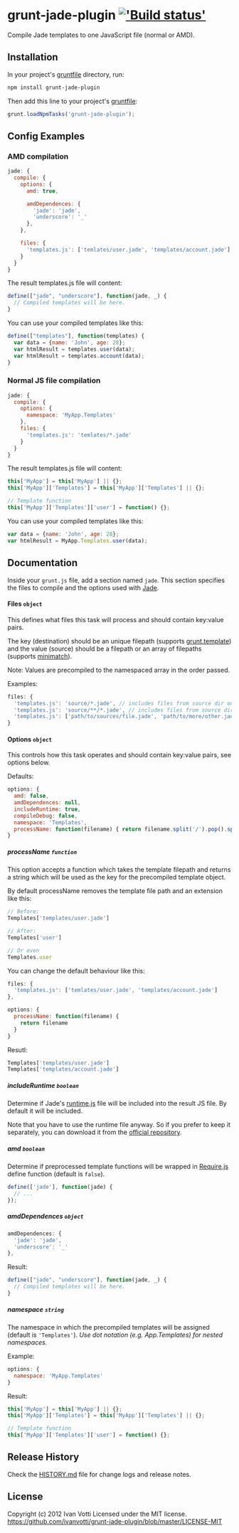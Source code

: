 # grunt-jade-plugin [!['Build status'][travis_image_url]][travis_page_url]

[travis_image_url]: https://secure.travis-ci.org/ivanvotti/grunt-jade-plugin.png?branch=master
[travis_page_url]: https://travis-ci.org/ivanvotti/grunt-jade-plugin

Compile Jade templates to one JavaScript file (normal or AMD).

## Installation

In your project's [gruntfile][getting_started] directory, run:

```bash
npm install grunt-jade-plugin
```

Then add this line to your project's [gruntfile][getting_started]:

```javascript
grunt.loadNpmTasks('grunt-jade-plugin');
```

## Config Examples

### AMD compilation

``` javascript
jade: {
  compile: {
    options: {
      amd: true,

      amdDependences: {
        'jade': 'jade',
        'underscore': '_'
      },
    },

    files: {
      'templates.js': ['temlates/user.jade', 'templates/account.jade']
    }
  }
}
```

The result templates.js file will content:
``` javascript
define(["jade", "underscore"], function(jade, _) {
  // Compiled templates will be here.
}
```

You can use your compiled templates like this:
``` javascript
define(["templates"], function(templates) {
  var data = {name: 'John', age: 28};
  var htmlResult = templates.user(data);
  var htmlResult = templates.account(data);
}
```

### Normal JS file compilation

``` javascript
jade: {
  compile: {
    options: {
      namespace: 'MyApp.Templates'
    },
    files: {
      'templates.js': 'temlates/*.jade'
    }
  }
}
```

The result templates.js file will content:
``` javascript
this['MyApp'] = this['MyApp'] || {};
this['MyApp']['Templates'] = this['MyApp']['Templates'] || {};

// Template function
this['MyApp']['Templates']['user'] = function() {};
```

You can use your compiled templates like this:
``` javascript
var data = {name: 'John', age: 28};
var htmlResult = MyApp.Templates.user(data);
```

## Documentation

Inside your `grunt.js` file, add a section named `jade`. This section specifies the files to compile and the options used with [Jade][].

#### Files ```object```

This defines what files this task will process and should contain key:value pairs.

The key (destination) should be an unique filepath (supports [grunt.template][]) and the value (source) should be a filepath or an array of filepaths (supports [minimatch][]).

Note: Values are precompiled to the namespaced array in the order passed.

Examples:
```javascript
files: {
  'templates.js': 'source/*.jade', // includes files from source dir only
  'templates.js': 'source/**/*.jade', // includes files from source dir and all its subdirs
  'templates.js': ['path/to/sources/file.jade', 'path/to/more/other.jade']
}
```

#### Options ```object```

This controls how this task operates and should contain key:value pairs, see options below.

Defaults:

```javascript
options: {
  amd: false,
  amdDependences: null,
  includeRuntime: true,
  compileDebug: false,
  namespace: 'Templates',
  processName: function(filename) { return filename.split('/').pop().split('.')[0]; }
}
```

##### processName ```function```

This option accepts a function which takes the template filepath and returns a string which will be used as the key for the precompiled template object.

By default processName removes the template file path and an extension like this:

``` javascript
// Before:
Templates['templates/user.jade']

// After:
Templates['user']

// Or even
Templates.user
```

You can change the default behaviour like this:
``` javascript
files: {
  'templates.js': ['temlates/user.jade', 'templates/account.jade']
},

options: {
  processName: function(filename) {
    return filename
  }
}
```

Resutl:
``` javascript
Templates['templates/user.jade']
Templates['templates/account.jade']

```

##### includeRuntime ```boolean```

Determine if Jade's [runtime.js](https://github.com/visionmedia/jade/blob/master/runtime.js) file will be included into the result JS file. By default it will be included.

Note that you have to use the runtime file anyway. So if you prefer to keep it separately, you can download it from the [official repository](runtime.js).

##### amd ```boolean```

Determine if preprocessed template functions will be wrapped in [Require.js][] define function (default is `false`).

``` javascript
define(['jade'], function(jade) {
  // ...
});
```

##### amdDependences ```object```

``` javascript
amdDependences: {
  'jade': 'jade',
  'underscore': '_'
},
```

Result:
``` javascript
define(["jade", "underscore"], function(jade, _) {
  // Compiled templates will be here.
}
```

##### namespace ```string```

The namespace in which the precompiled templates will be assigned (default is `'Templates'`).  *Use dot notation (e.g. App.Templates) for nested namespaces.*

Example:
``` javascript
options: {
  namespace: 'MyApp.Templates'
}
```

Result:
``` javascript
this['MyApp'] = this['MyApp'] || {};
this['MyApp']['Templates'] = this['MyApp']['Templates'] || {};

// Template function
this['MyApp']['Templates']['user'] = function() {};
```

## Release History
Check the [HISTORY.md][] file for change logs and release notes.

## License
Copyright (c) 2012 Ivan Votti
Licensed under the MIT license.
<https://github.com/ivanvotti/grunt-jade-plugin/blob/master/LICENSE-MIT>

[history.md]: https://github.com/ivanvotti/grunt-jade-plugin/blob/master/HISTORY.md
[grunt]: https://github.com/gruntjs/grunt
[getting_started]: https://github.com/gruntjs/grunt/blob/master/docs/getting_started.md
[grunt.template]: https://github.com/gruntjs/grunt/blob/master/docs/api_template.md
[minimatch]: https://github.com/isaacs/minimatch
[require.js]: http://requirejs.org
[jade]: http://jade-lang.com
